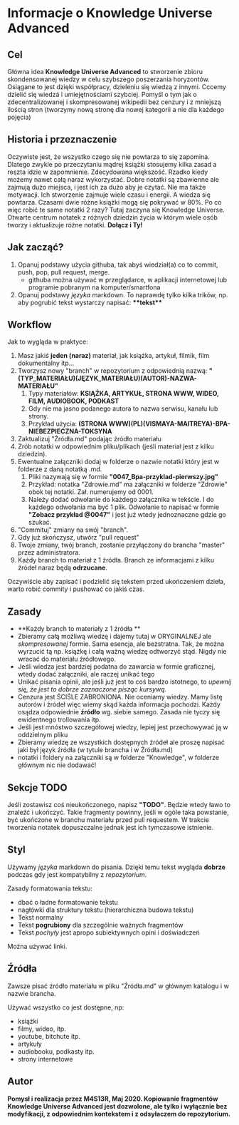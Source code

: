 # Informacje o Knowledge Universe Advanced
##  Cel
Główna idea **Knowledge Universe Advanced** to stworzenie zbioru skondensowanej wiedzy w celu szybszego poszerzania horyzontów. Osiągane to jest dzięki współpracy, dzieleniu się wiedzą z innymi. Cccemy dzielić się wiedzá i umiejętnościami szybciej.
Pomyśl o tym jak o zdecentralizowanej i skompresowanej wikipedii bez cenzury i z mniejszą ilością stron (tworzymy nową stronę dla nowej kategorii a nie dla każdego pojęcia) 

## Historia i przeznaczenie
Oczywiste jest, że wszystko czego się nie powtarza to się zapomina. Dlatego zwykle po przeczytaniu mądrej książki stosujemy kilka zasad a reszta idzie w zapomnienie. Zdecydowana większość. Rzadko kiedy możemy nawet całą naraz wykorzystać.
Dobre notatki są zbawienne ale zajmują dużo miejsca, i jest ich za dużo aby je czytać. Nie ma także motywacji. Ich stworzenie zajmuje wiele czasu i energii. A wiedza się powtarza. Czasami dwie różne książki mogą się pokrywać w 80%.
Po co więc robić te same notatki 2 razy?
Tutaj zaczyna się Knowledge Universe.
Otwarte centrum notatek z różnych dziedzin życia w którym wiele osób tworzy i aktualizuje różne notatki. **Dołącz i Ty!**

## Jak zacząć?

1. Opanuj podstawy użycia githuba, tak abyś wiedział(a) co to commit, push, pop, pull request, merge.
	- githuba można używać w przeglądarce, w aplikacji internetowej lub programie pobranym na komputer/smartfona
2. Opanuj podstawy *języka* markdown. To naprawdę tylko kilka trików, np. aby pogrubić tekst wystarczy napisać: **\*\*tekst\*\***

## Workflow
Jak to wygląda w praktyce:

1. Masz jakiś **jeden (naraz)** materiał, jak książka, artykuł, filmik, film dokumentalny itp...
2. Tworzysz nowy "branch" w repozytorium z odpowiednią nazwą: **"(TYP_MATERIAŁU)(JĘZYK_MATERIAŁU)(AUTOR)-NAZWA\-MATERIAŁU"**
	1. Typy materiałów: **KSIĄŻKA, ARTYKUŁ, STRONA WWW, WIDEO, FILM, AUDIOBOOK, PODKAST**
	2. Gdy nie ma jasno podanego autora to nazwa serwisu, kanału lub strony.
	3. Przykład użycia: **(STRONA WWW)(PL)(VISMAYA-MAITREYA)-BPA-NIEBEZPIECZNA-TOKSYNA**
3. Zaktualizuj "Źródła.md" podając źródło materiału
4. Zrób notatki w odpowiednim pliku/plikach (jeśli materiał jest z kilku dziedzin).
5. Ewentualne załączniki dodaj w folderze o nazwie notatki który jest w folderze z daną notatką .md.
	1. Pliki nazywają się w formie **"0047\_Bpa-przyklad-pierwszy.jpg"**
	2. Przykład: notatka "Zdrowie.md" ma załączniki w folderze "Zdrowie" obok tej notatki. Zał. numerujemy od 0001.
	3. Należy dodać odwołanie do każdego załącznika w tekście. I do każdego odwołania ma być 1 plik. Odwołanie to napisać w formie **"Zobacz przykład @0047"** i jest już wtedy jednoznaczne gdzie go szukać.
6. "Commituj" zmiany na swój "branch".
7. Gdy już skończysz, utwórz "pull request"
8. Twoje zmiany, twój branch, zostanie przyłączony do brancha "master" przez administratora.
9. Każdy branch to materiał z 1 źródła. Branch ze informacjami z kilku źródeł naraz będą **odrzucane**.

Oczywiście aby zapisać i podzielić się tekstem przed ukończeniem dzieła, warto robić commity i pushować co jakiś czas.

## Zasady
- **Każdy branch to materiały z 1 źródła **
- Zbieramy całą możliwą wiedzę i dajemy tutaj w ORYGINALNEJ ale *skompresowanej* formie. Sama esencja, ale bezstratna. Tak, że można wyrzucić tą np. książkę i całą ważną wiedzę odtworzyć stąd. Nigdy nie wracać do materiału źródłowego.
- Jeśli wiedza jest bardziej podatna do zawarcia w formie graficznej, wtedy dodać załączniki, ale raczej unikać tego
- Unikać pisania opinii, ale jeśli już jest to coś bardzo istotnego, to *upewnij się, że jest to dobrze zaznaczone pisząc kursywą.*
- Cenzura jest ŚCIŚLE ZABRONIONA. Nie oceniamy wiedzy. Mamy listę autorów i źródeł więc wiemy skąd każda informacja pochodzi. Każdy osądza odpowiednie **źródło** wg. siebie samego. Zasada nie tyczy się ewidentnego trollowania itp.
- Jeśli jest mnóstwo szczegółowej wiedzy, lepiej jest przechowywać ją w oddzielnym pliku
- Zbieramy wiedzę ze wszystkich dostępnych źródeł ale proszę napisać jaki był język źródła (w tytule brancha i w Źródła.md)
- notatki i foldery na załączniki są w folderze "Knowledge", w folderze głównym nic nie dodawać!

## Sekcje TODO
Jeśli zostawisz coś nieukończonego, napisz **"TODO"**. Będzie wtedy ławo to znaleźć i ukończyć.
Takie fragmenty powinny, jeśli w ogóle taka powstanie, być ukończone w branchu materiału przed pull requestem.
W trakcie tworzenia notatek dopuszczalne jednak jest ich tymczasowe istnienie.

## Styl
Używamy *języka* markdown do pisania. Dzięki temu tekst wygląda **dobrze** podczas gdy jest kompatybilny z *repozytorium*.

Zasady formatowania tekstu:

- dbać o ładne formatowanie tekstu
- nagłówki dla struktury tekstu (hierarchiczna budowa tekstu)
- Tekst normalny
- Tekst **pogrubiony** dla szczególnie ważnych fragmentów
- Tekst *pochyły* jest apropo subiektywnych opini i doświadczeń

Można używać linki.

## Źródła

Zawsze pisać źródło materiału w pliku "Źródła.md" w głównym katalogu i w nazwie brancha.

Używać wszystko co jest dostępne, np:

- książki
- filmy, wideo, itp.
- youtube, bitchute itp.
- artykuły
- audiobooku, podkasty itp.
- strony internetowe

## Autor

**Pomysł i realizacja przez M4S13R, Maj 2020. Kopiowanie fragmentów Knowledge Universe Advanced jest dozwolone, ale tylko i wyłącznie bez modyfikacji, z odpowiednim kontekstem i z odsyłaczem do repozytorium.** 